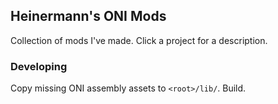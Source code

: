 ## Heinermann's ONI Mods

Collection of mods I've made. Click a project for a description.

### Developing
Copy missing ONI assembly assets to `<root>/lib/`. Build.

